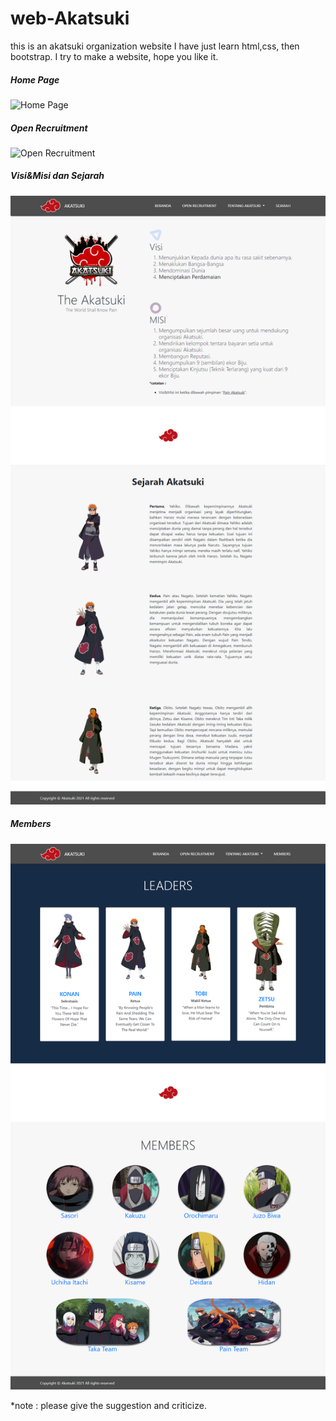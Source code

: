 # web-Akatsuki
this is an akatsuki organization website
I have just learn html,css, then bootstrap. I try to make a website, hope you like it.



##### Home Page
![Home Page](./preview/landing_page.png)

##### Open Recruitment
![Open Recruitment](./preview/open_recruitman.png)

##### Visi&Misi dan Sejarah
![Visi&Misi dan Sejarah](./preview/visi_sejarah.png)

##### Members
![Members](./preview/members.png)


*note :
please give the suggestion and criticize.
